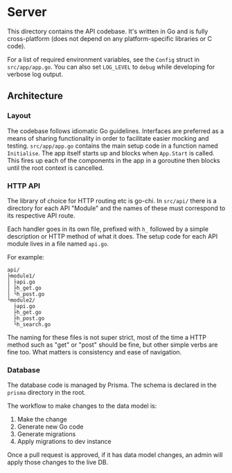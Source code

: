 # Server

This directory contains the API codebase. It's written in Go and is fully cross-platform (does not depend on any platform-specific libraries or C code).

For a list of required environment variables, see the `Config` struct in `src/app/app.go`. You can also set `LOG_LEVEL` to `debug` while developing for verbose log output.

## Architecture

### Layout

The codebase follows idiomatic Go guidelines. Interfaces are preferred as a means of sharing functionality in order to facilitate easier mocking and testing. `src/app/app.go` contains the main setup code in a function named `Initialise`. The app itself starts up and blocks when `App.Start` is called. This fires up each of the components in the app in a goroutine then blocks until the root context is cancelled.

### HTTP API

The library of choice for HTTP routing etc is go-chi. In `src/api/` there is a directory for each API "Module" and the names of these must correspond to its respective API route.

Each handler goes in its own file, prefixed with `h_` followed by a simple description or HTTP method of what it does. The setup code for each API module lives in a file named `api.go`.

For example:

```
api/
├module1/
│ ├api.go
│ ├h_get.go
│ └h_post.go
└module2/
  ├api.go
  ├h_get.go
  ├h_post.go
  └h_search.go
```

The naming for these files is not super strict, most of the time a HTTP method such as "get" or "post" should be fine, but other simple verbs are fine too. What matters is consistency and ease of navigation.

### Database

The database code is managed by Prisma. The schema is declared in the `prisma` directory in the root.

The workflow to make changes to the data model is:

1. Make the change
2. Generate new Go code
3. Generate migrations
4. Apply migrations to dev instance

Once a pull request is approved, if it has data model changes, an admin will apply those changes to the live DB.

